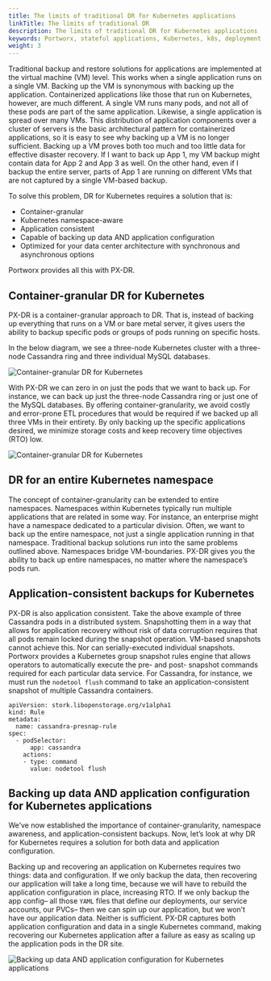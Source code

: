```yaml
---
title: The limits of traditional DR for Kubernetes applications
linkTitle: The limits of traditional DR
description: The limits of traditional DR for Kubernetes applications
keywords: Portworx, stateful applications, Kubernetes, k8s, deployment, architecture, HA, high-availability, DR, disaster recovery
weight: 3
---
```


Traditional backup and restore solutions for applications are implemented at the virtual machine (VM) level. This works when a single application runs on a single VM. Backing up the VM is synonymous with backing up the application. Containerized applications like those that run on Kubernetes, however, are much different. A single VM runs many pods, and not all of these pods are part of the same application. Likewise, a single application is spread over many VMs. This distribution of application components over a cluster of servers is the basic architectural pattern for containerized applications, so it is easy to see why backing up a VM is no longer sufficient. Backing up a VM proves both too much and too little data for effective disaster recovery. If I want to back up App 1, my VM backup might contain data for App 2 and App 3 as well. On the other hand, even if I backup the entire server, parts of App 1 are running on different VMs that are not captured by a single VM-based backup.

To solve this problem, DR for Kubernetes requires a solution that is:

* Container-granular
* Kubernetes namespace-aware
* Application consistent
* Capable of backing up data AND application configuration
* Optimized for your data center architecture with synchronous and asynchronous options

Portworx provides all this with PX-DR.

## Container-granular DR for Kubernetes

PX-DR is a container-granular approach to DR. That is, instead of backing up everything that runs on a VM or bare metal server, it gives users the ability to backup specific pods or groups of pods running on specific hosts.

In the below diagram, we see a three-node Kubernetes cluster with a three-node Cassandra ring and three individual MySQL databases.

![Container-granular DR for Kubernetes](/img/deployment-architectures-container-granular-dr-for-kubernetes-1.png)

With PX-DR we can zero in on just the pods that we want to back up. For instance, we can back up just the three-node Cassandra ring or just one of the MySQL databases. By offering container-granularity, we avoid costly and error-prone ETL procedures that would be required if we backed up all three VMs in their entirety. By only backing up the specific applications desired, we minimize storage costs and keep recovery time objectives (RTO) low.

![Container-granular DR for Kubernetes](/img/deployment-architectures-container-granular-dr-for-kubernetes-2.png)

## DR for an entire Kubernetes namespace

The concept of container-granularity can be extended to entire namespaces. Namespaces within Kubernetes typically run multiple applications that are related in some way. For instance, an enterprise might have a namespace dedicated to a particular division.  Often, we want to back up the entire namespace, not just a single application running in that namespace. Traditional backup solutions run into the same problems outlined above. Namespaces bridge VM-boundaries. PX-DR gives you the ability to back up entire namespaces, no matter where the namespace’s pods run.

## Application-consistent backups for Kubernetes

PX-DR is also application consistent. Take the above example of three Cassandra pods in a distributed system. Snapshotting them in a way that allows for application recovery without risk of data corruption requires that all pods remain locked during the snapshot operation. VM-based snapshots cannot achieve this. Nor can serially-executed individual snapshots. Portworx provides a Kubernetes group snapshot rules engine that allows operators to automatically execute the pre- and post- snapshot commands required for each particular data service. For Cassandra, for instance, we must run the `nodetool flush` command to take an application-consistent snapshot of multiple Cassandra containers.

```text
apiVersion: stork.libopenstorage.org/v1alpha1
kind: Rule
metadata:
  name: cassandra-presnap-rule
spec:
  - podSelector:
      app: cassandra
    actions:
    - type: command
      value: nodetool flush
```

## Backing up data AND application configuration for Kubernetes applications

We’ve now established the importance of container-granularity, namespace awareness, and application-consistent backups. Now, let’s look at why DR for Kubernetes requires a solution for both data and application configuration.

Backing up and recovering an application on Kubernetes requires two things: data and configuration. If we only backup the data, then recovering our application will take a long time, because we will have to rebuild the application configuration in place, increasing RTO. If we only backup the app config– all those `YAML` files that define our deployments, our service accounts, our PVCs– then we can spin up our application, but we won’t have our application data. Neither is sufficient. PX-DR captures both application configuration and data in a single Kubernetes command, making recovering our Kubernetes application after a failure as easy as scaling up the application pods in the DR site.

![Backing up data AND application configuration for Kubernetes applications](/img/deployment-architectures-backing-up-data-and-application-configuration-for-k8s-apps.png)
